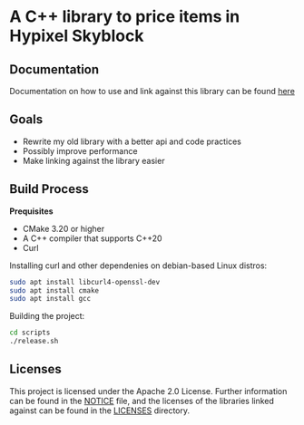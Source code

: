# A C++ library to price items in Hypixel Skyblock

## Documentation

Documentation on how to use and link against this library can be found [here](/docs/usage.md)

## Goals

- Rewrite my old library with a better api and code practices
- Possibly improve performance
- Make linking against the library easier

## Build Process

**Prequisites**
- CMake 3.20 or higher
- A C++ compiler that supports C++20
- Curl

Installing curl and other dependenies on debian-based Linux distros:  
``` sh
sudo apt install libcurl4-openssl-dev
sudo apt install cmake  
sudo apt install gcc  
```

Building the project:  
``` sh
cd scripts
./release.sh
```
## Licenses

This project is licensed under the Apache 2.0 License. Further information can be found in the [NOTICE](/NOTICE.md) file, and the licenses of the
libraries linked against can be found in the [LICENSES](/LICENSES) directory.
